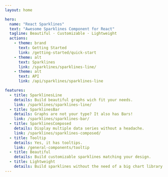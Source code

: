 ```yaml
---
layout: home

hero:
  name: "React Sparklines"
  text: "Awesome Sparklines Component for React"
  tagline: Beautiful · Customizable · Lightweight
  actions:
    - theme: brand
      text: Getting Started
      link: /getting-started/quick-start
    - theme: alt
      text: Sparklines
      link: /sparklines/sparklines-line/
    - theme: alt
      text: API
      link: /api/sparklines/sparklines-line

features:
  - title: SparklinesLine
    details: Build beautiful graphs wich fit your needs.
    link: /sparklines/sparklines-line/
  - title: SparklinesBar
    details: Graphs are not your type? It also has Bars!
    link: /sparklines/sparklines-bar/
  - title: SparklinesComposed
    details: Display multiple data series without a headache.
    link: /sparklines/sparklines-composed/
  - title: Tooltip
    details: Yes, it has tooltips.
    link: /general-components/tooltip
  - title: Beautiful
    details: Build customizable sparklines matching your design.
  - title: Lightweight
    details: Build sparklines without the need of a big chart library
---
```


